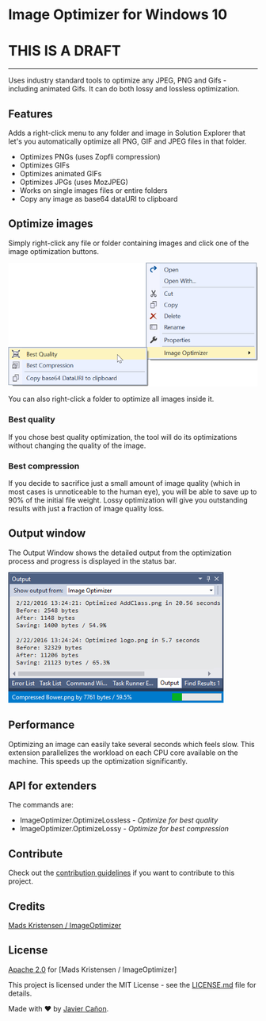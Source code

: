﻿# Image Optimizer for Windows 10

# THIS IS A DRAFT #

--------------------------------

Uses industry standard tools to optimize any JPEG, PNG
and Gifs - including animated Gifs. It can do both lossy
and lossless optimization.

## Features

Adds a right-click menu to any folder and image in Solution Explorer
that let's you automatically optimize all PNG, GIF and JPEG files
in that folder. 

- Optimizes PNGs (uses Zopfli compression)
- Optimizes GIFs
- Optimizes animated GIFs
- Optimizes JPGs (uses MozJPEG)
- Works on single images files or entire folders
- Copy any image as base64 dataURI to clipboard

## Optimize images
Simply right-click any file or folder containing images and click 
one of the image optimization buttons.

![Context menu](docs/images/context-menu.png)

You can also right-click a folder to optimize all images inside it.

### Best quality 
If you chose best quality optimization, the tool will
do its optimizations without changing the quality of the image.

### Best compression
If you decide to sacrifice just a small amount of image quality
(which in most cases is unnoticeable to the human eye), you will
be able to save up to 90% of the initial file weight. Lossy
optimization will give you outstanding results with just a
fraction of image quality loss.

## Output window
The Output Window shows the detailed output from the optimization
process and progress is displayed in the status bar.

![Output window](docs/images/output-window.png)

## Performance
Optimizing an image can easily take several seconds which feels
slow. This extension parallelizes the workload on each CPU core
available on the machine. This speeds up the optimization
significantly.

## API for extenders

The commands are:

* ImageOptimizer.OptimizeLossless - *Optimize for best quality*
* ImageOptimizer.OptimizeLossy - *Optimize for best compression*

## Contribute
Check out the [contribution guidelines](.github/CONTRIBUTING.md)
if you want to contribute to this project.

## Credits
[Mads Kristensen / ImageOptimizer](https://github.com/madskristensen/ImageOptimizer)


## License
[Apache 2.0](LICENSE) for [Mads Kristensen / ImageOptimizer]  

This project is licensed under the MIT License - see the [LICENSE.md](/LICENSE.md) file for details.

Made with ❤️ by [Javier Cañon](https://www.javiercanon.com).



